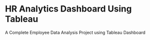 # HR Analytics Dashboard Using Tableau
A Complete Employee Data Analysis Project using Tableau Dashboard
